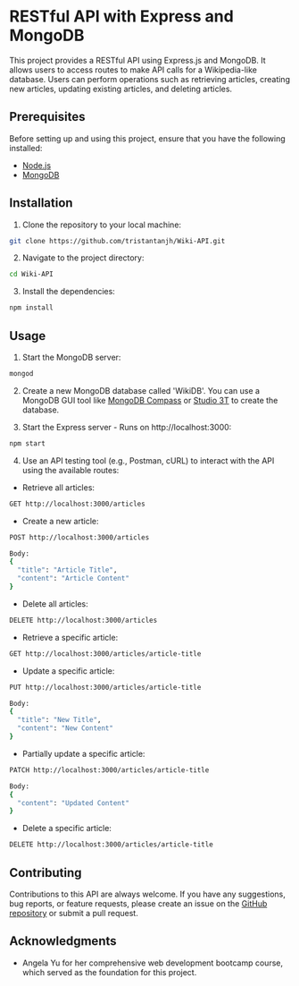 # RESTful API with Express and MongoDB

This project provides a RESTful API using Express.js and MongoDB. It allows users to access routes to make API calls for a Wikipedia-like database. Users can perform operations such as retrieving articles, creating new articles, updating existing articles, and deleting articles.

## Prerequisites

Before setting up and using this project, ensure that you have the following installed:

- [Node.js](https://nodejs.org/en)
- [MongoDB](https://www.mongodb.com/try/download/community)

## Installation

1. Clone the repository to your local machine:
```bash
git clone https://github.com/tristantanjh/Wiki-API.git
```
2. Navigate to the project directory:
```bash
cd Wiki-API
```
3. Install the dependencies:
```bash
npm install
```

## Usage
1. Start the MongoDB server:
```bash
mongod
```

2. Create a new MongoDB database called 'WikiDB'. You can use a MongoDB GUI tool like [MongoDB Compass](https://downloads.mongodb.com/compass/mongodb-compass-1.37.0-win32-x64.exe) or [Studio 3T](https://studio3t.com/) to create the database.
  
3. Start the Express server - Runs on http://localhost:3000:
```bash
npm start
```


4. Use an API testing tool (e.g., Postman, cURL) to interact with the API using the available routes:

- Retrieve all articles:
```bash
GET http://localhost:3000/articles
```
- Create a new article:
```bash
POST http://localhost:3000/articles

Body:
{
  "title": "Article Title",
  "content": "Article Content"
}

```
- Delete all articles:
```bash
DELETE http://localhost:3000/articles
```
- Retrieve a specific article:
```bash
GET http://localhost:3000/articles/article-title
```
- Update a specific article:
```bash
PUT http://localhost:3000/articles/article-title

Body:
{
  "title": "New Title",
  "content": "New Content"
}
```
- Partially update a specific article:
```bash
PATCH http://localhost:3000/articles/article-title

Body:
{
  "content": "Updated Content"
}
```
- Delete a specific article:
```bash
DELETE http://localhost:3000/articles/article-title
```

## Contributing

Contributions to this API are always welcome. If you have any suggestions, bug reports, or feature requests, please create an issue on the [GitHub repository](https://github.com/tristantanjh/KeeperApp) or submit a pull request.

## Acknowledgments

- Angela Yu for her comprehensive web development bootcamp course, which served as the foundation for this project.







